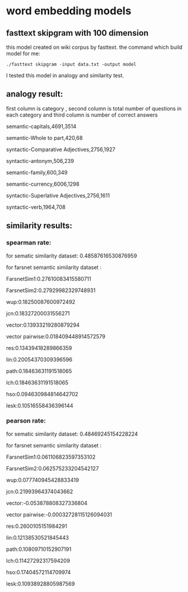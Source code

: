 # word embedding models

## fasttext skipgram with 100 dimension 

this model created on wiki corpus by fasttext. the command which build model for me:

`./fasttext skipgram -input data.txt -output model`

I tested this model in analogy and similarity test.

## analogy result:

first column is category , second column is total number of questions in each category and third column is number of correct answers 

semantic-capitals,4691,3514

semantic-Whole to part,420,68

syntactic-Comparative Adjectives,2756,1927

syntactic-antonym,506,239

semantic-family,600,349

semantic-currency,6006,1298

syntactic-Superlative Adjectives,2756,1611

syntactic-verb,1964,708

## similarity results:

### spearman rate:

for sematic similarity dataset: 0.48587616530876959

for farsnet semantic similarity dataset :

FarsnetSim1:0.27610083415580711

FarsnetSim2:0.27929982329748931

wup:0.18250087600972492

jcn:0.18327200031556271

vector:0.13933219280879294

vector pairwise:0.018409448914572579

res:0.13439418289866359

lin:0.20054370309396596

path:0.18463631191518065

lch:0.18463631191518065

hso:0.094630984814642702

lesk:0.10516558436396144



### pearson rate:

for sematic similarity dataset: 0.48469245154228224

for farsnet semantic similarity dataset :

FarsnetSim1:0.061106823597353102

FarsnetSim2:0.062575233204542127

wup:0.077740945428833419

jcn:0.21993964374043662

vector:-0.053878808327336804

vector pairwise:-0.00032728115126094031

res:0.2600105151984291

lin:0.12138530521845443

path:0.10809710152907191

lch:0.11427292317594209

hso:0.17404572114709974

lesk:0.10938928805987569

